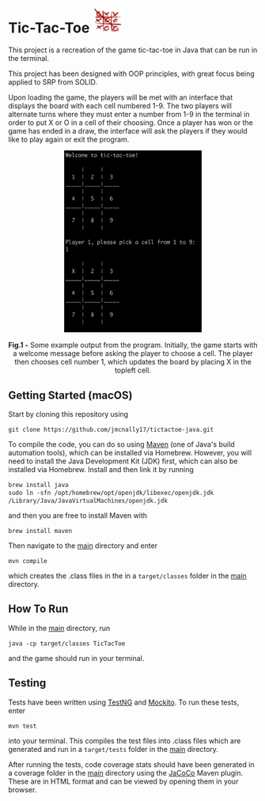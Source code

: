 # Tic-Tac-Toe <img src="./images/tictactoe.png" width=60>

This project is a recreation of the game tic-tac-toe in Java that can be run in the terminal.

This project has been designed with OOP principles, with great focus being applied to SRP from SOLID.

Upon loading the game, the players will be met with an interface that displays the board with each cell numbered 1-9. The two players will alternate turns where they must enter a number from 1-9 in the terminal in order to put X or O in a cell of their choosing. Once a player has won or the game has ended in a draw, the interface will ask the players if they would like to play again or exit the program.

<p align="center">
  <img src="./images/tictactoe-output.png" width="55%">
</p>

<p align="center">
  <b>Fig.1 -</b> Some example output from the program. Initially, the game starts with a welcome message before asking the player to choose a cell. The player then chooses cell number 1, which updates the board by placing X in the topleft cell.
</p>

## Getting Started (macOS)

Start by cloning this repository using

```
git clone https://github.com/jmcnally17/tictactoe-java.git
```

To compile the code, you can do so using [Maven](https://maven.apache.org/) (one of Java's build automation tools), which can be installed via Homebrew. However, you will need to install the Java Development Kit (JDK) first, which can also be installed via Homebrew. Install and then link it by running

```
brew install java
sudo ln -sfn /opt/homebrew/opt/openjdk/libexec/openjdk.jdk /Library/Java/JavaVirtualMachines/openjdk.jdk
```

and then you are free to install Maven with

```
brew install maven
```

Then navigate to the [main](https://github.com/jmcnally17/tictactoe-java/tree/main) directory and enter

```
mvn compile
```

which creates the .class files in the in a `target/classes` folder in the [main](https://github.com/jmcnally17/tictactoe-java/tree/main) directory.

## How To Run

While in the [main](https://github.com/jmcnally17/tictactoe-java/tree/main) directory, run

```
java -cp target/classes TicTacToe
```

and the game should run in your terminal.

## Testing

Tests have been written using [TestNG](https://testng.org/doc/) and [Mockito](https://site.mockito.org/). To run these tests, enter

```
mvn test
```

into your terminal. This compiles the test files into .class files which are generated and run in a `target/tests` folder in the [main](https://github.com/jmcnally17/tictactoe-java/tree/main) directory.

After running the tests, code coverage stats should have been generated in a coverage folder in the [main](https://github.com/jmcnally17/tictactoe-java/tree/main) directory using the [JaCoCo](https://www.jacoco.org/jacoco/) Maven plugin. These are in HTML format and can be viewed by opening them in your browser.
